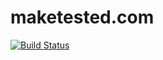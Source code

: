 # maketested.com

[![Build Status](https://travis-ci.org/maketested/maketested.com.svg?branch=master)](https://travis-ci.org/maketested/maketested.com)
